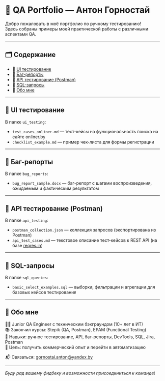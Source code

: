 # 🧪 QA Portfolio — Антон Горностай

Добро пожаловать в моё портфолио по ручному тестированию!  
Здесь собраны примеры моей практической работы с различными аспектами QA.

---

## 🗂️ Содержание

- 🔹 [UI тестирование](#ui-тестирование)
- 🐞 [Баг-репорты](#баг-репорты)
- 🔌 [API тестирование (Postman)](#api-тестирование-postman)
- 🧮 [SQL-запросы](#sql-запросы)
- 📄 [Обо мне](#обо-мне)

---

## 🔹 UI тестирование

В папке `ui_testing`:
- `test_cases_onliner.md` — тест-кейсы на функциональность поиска на сайте onliner.by
- `checklist_example.md` — пример чек-листа для формы регистрации

---

## 🐞 Баг-репорты

В папке `bug_reports`:
- `bug_report_sample.docx` — баг-репорт с шагами воспроизведения, ожидаемым и фактическим результатом

---

## 🔌 API тестирование (Postman)

В папке `api_testing`:
- `postman_collection.json` — коллекция запросов (экспортирована из Postman)
- `api_test_cases.md` — текстовое описание тест-кейсов к REST API (на базе [reqres.in](https://reqres.in))

---

## 🧮 SQL-запросы

В папке `sql_queries`:
- `basic_select_examples.sql` — выборки, фильтрации и агрегации для базовых кейсов тестирования

---

## 📄 Обо мне

👨‍💻 Junior QA Engineer с техническим бэкграундом (10+ лет в ИТ)  
📚 Закончил курсы: Stepik (QA, Postman), EPAM (Functional Testing)  
🔧 Навыки: ручное тестирование, API, баг-репорты, DevTools, SQL, Jira, Postman  
🎯 Цель: получить коммерческий опыт и перейти в автоматизацию

📬 Связаться: [gornostai.anton@yandex.by](mailto:gornostai.anton@yandex.by)

---

_Буду рад вашему фидбеку и возможности присоединиться к команде!_
